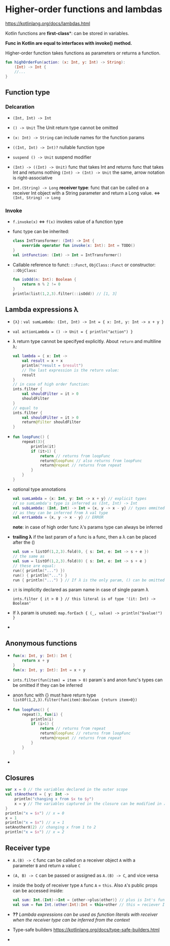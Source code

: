 # Higher-order functions and lambdas

https://kotlinlang.org/docs/lambdas.html

Kotlin functions are **first-class***: can be stored in variables.

**Func in Kotlin are equal to interfaces with invoke() method.**

Higher-order function takes functions as parameters or returns a function.

```kotlin
fun highOrderFun(action: (x: Int, y: Int) -> String): 
    (Int) -> Int {
    //...
}
```

## Function type

### Delcaration

- `(Int, Int) -> Int`

- `() -> Unit` The Unit return type cannot be omitted

- `(x: Int) -> String` can include names for the function params

- `((Int, Int) -> Int)?` nullable function type

- `suspend () -> Unit` suspend modifier

- `(Int) -> ((Int) -> Unit)` func that takes Int and returns func that takes Int and returns nothing
  `(Int) -> (Int) -> Unit` the same, arrow notation is right-associative

- `Int.(String) -> Long` **receiver type**: func that can be called on a receiver Int object with a String parameter and return a Long value. <=> `(Int, String) -> Long`

### Invoke

- `f.invoke(x)` <=> `f(x)` invokes value of a function type

- func type can be inherited:
  
  ```kotlin
  class IntTransformer: (Int) -> Int {
      override operator fun invoke(x: Int): Int = TODO()
  }
  val intFunction: (Int) -> Int = IntTransformer()
  ```

- Callable reference to funct: `::Funct`, `ObjClass::Funct` or constructor: `::ObjClass`:
  
  ```kotlin
  fun isOdd(n: Int): Boolean {
      return n % 2 != 0
  }
  println(list(1,2,3).filter(::isOdd)) // [1, 3]
  ```

## Lambda expressions λ

- `{λ}` : `val sumLambda: (Int, Int) -> Int = { x: Int, y: Int -> x + y }`

- `val actionLambda = () -> Unit = { println("action") }`

- λ return type cannot be specifyed explicitly. About `return` and multiline λ:
  
  ```kotlin
  val lambda = { x: Int ->
      val result = x + x
      println("result = $result")
      // The last expression is the return value:
      result
  }
  // in case of high order function:
  ints.filter {
      val shouldFilter = it > 0
      shouldFilter
  }
  // equal to
  ints.filter {
      val shouldFilter = it > 0
      return@filter shouldFilter
  }
  ```

- ```kotlin
  fun loopFunc() {
      repeat(3){
          println(it)
          if (it>1) {
              return // returns from loopFunc
              return@loopFunc // also returns from loopFunc
              return@repeat // returns from repeat
          }
      }
  }
  ```

- optional type annotations
  
  ```kotlin
  val sumLambda = {x: Int, y: Int -> x + y} // explicit types
  // so sumLambda's type is inferred as (Int, Int) -> Int
  val subLambda: (Int, Int) -> Int = {x, y -> x - y} // types ommited
  // as they can be inferred from λ val type
  val errLambda = {x, y -> x - y} // ERROR
  ```
  
  **note**: in case of high order func λ's params type can always be inferred

- **trailing λ** if the last param of a func is a func, then a λ can be placed after the ()
  
  ```kotlin
  val sum = listOf(1,2,3).fold(0, { s: Int, e: Int -> s + e })
  // the same as
  val sum = listOf(1,2,3).fold(0) { s: Int, e: Int -> s + e }
  // these are equal:
  run({ println("...") })
  run() { println("...") }
  run { println("...") } // If λ is the only param, () can be omitted
  ```

- `it` is implicitly declared as param name in case of single param λ
  
  `ints.filter { it > 0 } // this literal is of type '(it: Int) -> Boolean'`

- If λ param is unused: `map.forEach { (_, value) -> println("$value!") }`

- 

## Anonymous functions

- ```kotlin
  fun(x: Int, y: Int): Int {
      return x + y
  }
  fun(x: Int, y: Int): Int = x + y
  ```

- `ints.filter(fun(item) = item > 0)`  param`s and anon func's types can be omitted if they can be inferred

- anon func with {} must have return type `listOf(1,2,3).filter(fun(item):Boolean {return item>0})`

- ```kotlin
  fun loopFunc() {
      repeat(3, fun(i) {
          println(i)
          if (i>1) {
              return // returns from repeat
              return@loopFunc // returns from loopFunc
              return@repeat // returns from repeat
          }
      }
  }
  ```

- 

## Closures

```kotlin
var x = 0 // the variables declared in the outer scope
val stAnotherX = { y: Int ->
    println("changing x from $x to $y")
    x = y // The variables captured in the closure can be modified in λ
}
println("x = $x") // x = 0
x = 1
println("x = $x") // x = 1
setAnotherX(2) // changing x from 1 to 2
println("x = $x") // x = 2
```

## Receiver type

- `A.(B) -> C` func can be called on a receiver object `A` with a parameter `B` and return a value `C`

- `(A, B) -> C` can be passed or assigned as `A.(B) -> C`, and vice versa

- inside the body of receiver type `A` func `A` = `this`. Also `A`'s public props can be accessed inside:
  
  ```kotlin
  val sum: Int.(Int)->Int = {other->plus(other)} // plus is Int's func
  val sum = fun Int.(other:Int):Int = this+other // this = reciever Int
  ```

- **??** *Lambda expressions can be used as function literals with receiver when the receiver type can be inferred from the context*

- Type-safe builders﻿ https://kotlinlang.org/docs/type-safe-builders.html

- 
